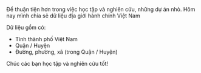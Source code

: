 Để thuận tiện hơn trong việc học tập và nghiên cứu, những dự án nhỏ. Hôm nay mình chia sẻ dữ liệu địa giới hành chính Việt Nam

Dữ liệu gồm có:
- Tỉnh thành phố Việt Nam
- Quận / Huyện
- Đường, phường, xã (trong Quận / Huyện)

Chúc các bạn học tập và nghiên cứu tốt!

